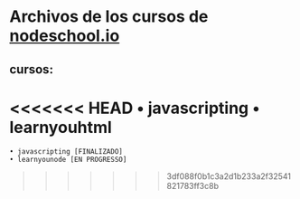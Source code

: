 # Archivos de los cursos de [nodeschool.io](https://nodeschool.io/es/)

## cursos:
<<<<<<< HEAD
    • javascripting
    • learnyouhtml
=======
    • javascripting [FINALIZADO]
    • learnyounode [EN PROGRESSO]
>>>>>>> 3df088f0b1c3a2d1b233a2f32541821783ff3c8b
